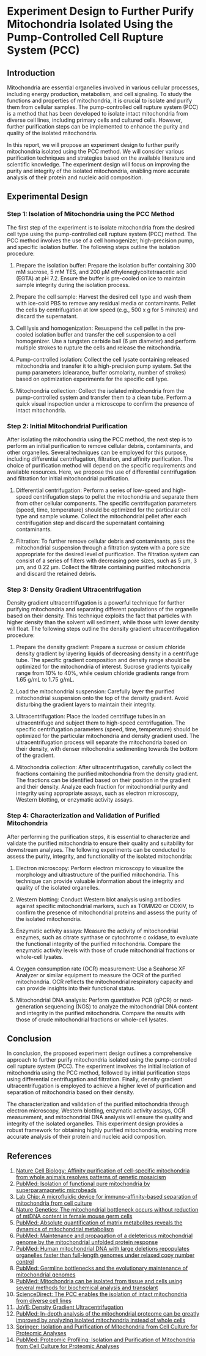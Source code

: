 # Experiment Design to Further Purify Mitochondria Isolated Using the Pump-Controlled Cell Rupture System (PCC)

## Introduction

Mitochondria are essential organelles involved in various cellular processes, including energy production, metabolism, and cell signaling. To study the functions and properties of mitochondria, it is crucial to isolate and purify them from cellular samples. The pump-controlled cell rupture system (PCC) is a method that has been developed to isolate intact mitochondria from diverse cell lines, including primary cells and cultured cells. However, further purification steps can be implemented to enhance the purity and quality of the isolated mitochondria.

In this report, we will propose an experiment design to further purify mitochondria isolated using the PCC method. We will consider various purification techniques and strategies based on the available literature and scientific knowledge. The experiment design will focus on improving the purity and integrity of the isolated mitochondria, enabling more accurate analysis of their protein and nucleic acid composition.

## Experimental Design

### Step 1: Isolation of Mitochondria using the PCC Method

The first step of the experiment is to isolate mitochondria from the desired cell type using the pump-controlled cell rupture system (PCC) method. The PCC method involves the use of a cell homogenizer, high-precision pump, and specific isolation buffer. The following steps outline the isolation procedure:

1. Prepare the isolation buffer: Prepare the isolation buffer containing 300 mM sucrose, 5 mM TES, and 200 μM ethyleneglycoltetraacetic acid (EGTA) at pH 7.2. Ensure the buffer is pre-cooled on ice to maintain sample integrity during the isolation process.

2. Prepare the cell sample: Harvest the desired cell type and wash them with ice-cold PBS to remove any residual media or contaminants. Pellet the cells by centrifugation at low speed (e.g., 500 x g for 5 minutes) and discard the supernatant.

3. Cell lysis and homogenization: Resuspend the cell pellet in the pre-cooled isolation buffer and transfer the cell suspension to a cell homogenizer. Use a tungsten carbide ball (6 μm diameter) and perform multiple strokes to rupture the cells and release the mitochondria.

4. Pump-controlled isolation: Collect the cell lysate containing released mitochondria and transfer it to a high-precision pump system. Set the pump parameters (clearance, buffer osmolarity, number of strokes) based on optimization experiments for the specific cell type.

5. Mitochondria collection: Collect the isolated mitochondria from the pump-controlled system and transfer them to a clean tube. Perform a quick visual inspection under a microscope to confirm the presence of intact mitochondria.

### Step 2: Initial Mitochondrial Purification

After isolating the mitochondria using the PCC method, the next step is to perform an initial purification to remove cellular debris, contaminants, and other organelles. Several techniques can be employed for this purpose, including differential centrifugation, filtration, and affinity purification. The choice of purification method will depend on the specific requirements and available resources. Here, we propose the use of differential centrifugation and filtration for initial mitochondrial purification.

1. Differential centrifugation: Perform a series of low-speed and high-speed centrifugation steps to pellet the mitochondria and separate them from other cellular components. The specific centrifugation parameters (speed, time, temperature) should be optimized for the particular cell type and sample volume. Collect the mitochondrial pellet after each centrifugation step and discard the supernatant containing contaminants.

2. Filtration: To further remove cellular debris and contaminants, pass the mitochondrial suspension through a filtration system with a pore size appropriate for the desired level of purification. The filtration system can consist of a series of filters with decreasing pore sizes, such as 5 μm, 3 μm, and 0.22 μm. Collect the filtrate containing purified mitochondria and discard the retained debris.

### Step 3: Density Gradient Ultracentrifugation

Density gradient ultracentrifugation is a powerful technique for further purifying mitochondria and separating different populations of the organelle based on their density. This technique exploits the fact that particles with higher density than the solvent will sediment, while those with lower density will float. The following steps outline the density gradient ultracentrifugation procedure:

1. Prepare the density gradient: Prepare a sucrose or cesium chloride density gradient by layering liquids of decreasing density in a centrifuge tube. The specific gradient composition and density range should be optimized for the mitochondria of interest. Sucrose gradients typically range from 10% to 40%, while cesium chloride gradients range from 1.65 g/mL to 1.75 g/mL.

2. Load the mitochondrial suspension: Carefully layer the purified mitochondrial suspension onto the top of the density gradient. Avoid disturbing the gradient layers to maintain their integrity.

3. Ultracentrifugation: Place the loaded centrifuge tubes in an ultracentrifuge and subject them to high-speed centrifugation. The specific centrifugation parameters (speed, time, temperature) should be optimized for the particular mitochondria and density gradient used. The ultracentrifugation process will separate the mitochondria based on their density, with denser mitochondria sedimenting towards the bottom of the gradient.

4. Mitochondria collection: After ultracentrifugation, carefully collect the fractions containing the purified mitochondria from the density gradient. The fractions can be identified based on their position in the gradient and their density. Analyze each fraction for mitochondrial purity and integrity using appropriate assays, such as electron microscopy, Western blotting, or enzymatic activity assays.

### Step 4: Characterization and Validation of Purified Mitochondria

After performing the purification steps, it is essential to characterize and validate the purified mitochondria to ensure their quality and suitability for downstream analyses. The following experiments can be conducted to assess the purity, integrity, and functionality of the isolated mitochondria:

1. Electron microscopy: Perform electron microscopy to visualize the morphology and ultrastructure of the purified mitochondria. This technique can provide valuable information about the integrity and quality of the isolated organelles.

2. Western blotting: Conduct Western blot analysis using antibodies against specific mitochondrial markers, such as TOMM20 or COXIV, to confirm the presence of mitochondrial proteins and assess the purity of the isolated mitochondria.

3. Enzymatic activity assays: Measure the activity of mitochondrial enzymes, such as citrate synthase or cytochrome c oxidase, to evaluate the functional integrity of the purified mitochondria. Compare the enzymatic activity levels with those of crude mitochondrial fractions or whole-cell lysates.

4. Oxygen consumption rate (OCR) measurement: Use a Seahorse XF Analyzer or similar equipment to measure the OCR of the purified mitochondria. OCR reflects the mitochondrial respiratory capacity and can provide insights into their functional status.

5. Mitochondrial DNA analysis: Perform quantitative PCR (qPCR) or next-generation sequencing (NGS) to analyze the mitochondrial DNA content and integrity in the purified mitochondria. Compare the results with those of crude mitochondrial fractions or whole-cell lysates.

## Conclusion

In conclusion, the proposed experiment design outlines a comprehensive approach to further purify mitochondria isolated using the pump-controlled cell rupture system (PCC). The experiment involves the initial isolation of mitochondria using the PCC method, followed by initial purification steps using differential centrifugation and filtration. Finally, density gradient ultracentrifugation is employed to achieve a higher level of purification and separation of mitochondria based on their density.

The characterization and validation of the purified mitochondria through electron microscopy, Western blotting, enzymatic activity assays, OCR measurement, and mitochondrial DNA analysis will ensure the quality and integrity of the isolated organelles. This experiment design provides a robust framework for obtaining highly purified mitochondria, enabling more accurate analysis of their protein and nucleic acid composition.

## References

1. [Nature Cell Biology: Affinity purification of cell-specific mitochondria from whole animals resolves patterns of genetic mosaicism](https://www.nature.com/articles/s41556-017-0023-x)
2. [PubMed: Isolation of functional pure mitochondria by superparamagnetic microbeads](https://www.ncbi.nlm.nih.gov/pmc/articles/PMC10426050/)
3. [Lab Chip: A microfluidic device for immuno-affinity-based separation of mitochondria from cell culture](https://pubmed.ncbi.nlm.nih.gov/23982247/)
4. [Nature Genetics: The mitochondrial bottleneck occurs without reduction of mtDNA content in female mouse germ cells](https://pubmed.ncbi.nlm.nih.gov/17322880/)
5. [PubMed: Absolute quantification of matrix metabolites reveals the dynamics of mitochondrial metabolism](https://pubmed.ncbi.nlm.nih.gov/27571553/)
6. [PubMed: Maintenance and propagation of a deleterious mitochondrial genome by the mitochondrial unfolded protein response](https://pubmed.ncbi.nlm.nih.gov/27193682/)
7. [PubMed: Human mitochondrial DNA with large deletions repopulates organelles faster than full-length genomes under relaxed copy number control](https://pubmed.ncbi.nlm.nih.gov/12364621/)
8. [PubMed: Germline bottlenecks and the evolutionary maintenance of mitochondrial genomes](https://pubmed.ncbi.nlm.nih.gov/9649537/)
9. [PubMed: Mitochondria can be isolated from tissue and cells using several methods for biochemical analysis and transplant](https://pubmed.ncbi.nlm.nih.gov/10426050/)
10. [ScienceDirect: The PCC enables the isolation of intact mitochondria from diverse cell lines](https://www.sciencedirect.com/science/article/pii/S0003269713003916)
11. [JoVE: Density Gradient Ultracentrifugation](https://app.jove.com/v/5685/density-gradient-ultracentrifugation)
12. [PubMed: In-depth analysis of the mitochondrial proteome can be greatly improved by analyzing isolated mitochondria instead of whole cells](https://pubmed.ncbi.nlm.nih.gov/32183964/)
13. [Springer: Isolation and Purification of Mitochondria from Cell Culture for Proteomic Analyses](https://link.springer.com/protocol/10.1007/978-1-0716-1186-9_25)
14. [PubMed: Proteomic Profiling: Isolation and Purification of Mitochondria from Cell Culture for Proteomic Analyses](https://www.ncbi.nlm.nih.gov/pmc/articles/PMC9448300/)